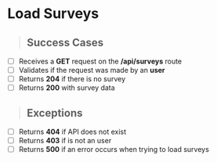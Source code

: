 # Load Surveys

> ## Success Cases

- [ ] Receives a **GET** request on the **/api/surveys** route 
- [ ] Validates if the request was made by an **user**
- [ ] Returns **204** if there is no survey
- [ ] Returns **200** with survey data

> ## Exceptions

- [ ] Returns **404** if API does not exist
- [ ] Returns **403** if is not an user
- [ ] Returns **500** if an error occurs when trying to load surveys
